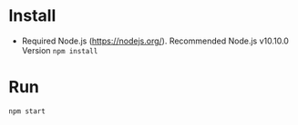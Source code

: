 # Install
* Required Node.js (https://nodejs.org/). Recommended Node.js v10.10.0 Version
`npm install`

# Run
`npm start`